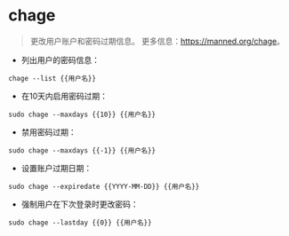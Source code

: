 # chage

> 更改用户账户和密码过期信息。
> 更多信息：<https://manned.org/chage>。

- 列出用户的密码信息：

`chage --list {{用户名}}`

- 在10天内启用密码过期：

`sudo chage --maxdays {{10}} {{用户名}}`

- 禁用密码过期：

`sudo chage --maxdays {{-1}} {{用户名}}`

- 设置账户过期日期：

`sudo chage --expiredate {{YYYY-MM-DD}} {{用户名}}`

- 强制用户在下次登录时更改密码：

`sudo chage --lastday {{0}} {{用户名}}`